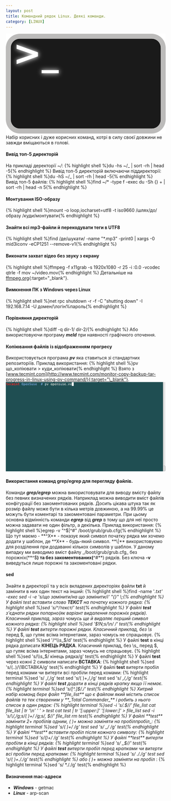 ```yaml
---
layout: post
title: Командний рядок Linux. Деякі команди.
category: [LINUX]
---
```


![linux logo](/assets/media/bash.png?style=head)  
Набір корисних і дуже корисних команд, котрі в силу своєї довжини не завжди вміщаються в голові.<!--more-->

#### Вивід топ-5 директорій

На прикладі деректорії _~/_:
  {% highlight shell %}du -hs ~/_ | sort -rh | head -5{% endhighlight %}
Вивід топ-5 директорій включаючи піддиректорії:
  {% highlight shell %}du -hS ~/_ | sort -rh | head -5{% endhighlight %}
Вивід топ-5 файлів:
  {% highlight shell %}find ~/\* -type f -exec du -Sh {} + | sort -rh | head -n 5{% endhighlight %}

#### Монтування ISO-образу

  {% highlight shell %}mount -o loop,iocharset=utf8 -t iso9660 /шлях/до/образу /куди/монтувати{% endhighlight %}

#### Знайти всі mp3-файли й перекодувати теги в UTF8

  {% highlight shell %}find /де/шукати/ -name "\*.mp3" -print0 | xargs -0 mid3iconv -eCP1251 --remove-v1{% endhighlight %}

#### Виконати захват відео без звуку з екрану

  {% highlight shell %}ffmpeg -f x11grab -s 1920x1080 -r 25 -i :0.0 -vcodec qtrle -f mov ~/video.mov{% endhighlight %}
Детальніше на [ffmpeg.org](http://www.ffmpeg.org/ffmpeg.html){:target="\_blank"}.

#### Вимкнення ПК з Windows через Linux

  {% highlight shell %}net rpc shutdown -r -f -C "shutting down" -I 192.168.7.14 -U домен/\\логін%пароль{% endhighlight %}

#### Порівняння директорій

  {% highlight shell %}diff -q dir-1/ dir-2/{% endhighlight %}
Або використовуючи програму **_meld_** при наявності графічного оточення.

#### Копіювання файлів із відображенням прогресу

Використовується програма **_pv_** яка ставиться зі стандартних репозиторіїв. Приклад використання:
  {% highlight shell %}pv що_копіювати > куди_копіювати{% endhighlight %}
Взято з [www.tecmint.com](http://www.tecmint.com/monitor-copy-backup-tar-progress-in-linux-using-pv-command/){:target="\_blank"}.
![linux pv](/assets/media/copy-files-show-progress-bar.gif?style=blog)

#### Використання команд grep/egrep для перегляду файлів.

Команди **_grep/egrep_** можна використовувати для виводу вмісту файлу без певних визначених рядків. Наприклад можна виводити вміст файлів конфігурації без закоментованих рядків. Досить цікава штука так як розмір файлу може бути в кілька метрів довжиною, а на 99.99% це можуть бути коментарі та закоментовані параметри. При цьому основна відмінність команди **_egrep_** від **_grep_** в тому що для неї просто можна задавати не один фільтр, а декілька. Приклад використання:
  {% highlight shell %}egrep -v "^$|^#" /boot/grub/grub.cfg{% endhighlight %}
Що тут маємо - **^X** - показує який символ початку рядка ми хочемо додати у шаблон, де **X** - будь-який символ. **\|** використовуємо для розділення при додаванні кількох символів у шаблон. У даному випадку ми виводимо вміст файлу _/boot/grub/grub.cfg_ без порожніх(**^$**) та без закоментованих(**^#**) рядків.
Без ключа **-v** виведуться лише порожні та закоментовані рядки.

#### sed

Знайти в директорії та у всіх вкладених директоріях файли **txt** й замінити в них один текст на інший:
  {% highlight shell %}find -name '_.txt' -exec sed -i -e 's/що замінити/на що замінити/i' "{}" \\;{% endhighlight %}
У файлі _test_ вставити слово **ТЕКСТ** на початку кожного рядка:
  {% highlight shell %}sed 's/^/текст/' test{% endhighlight %}
У файлі **test** з'єднати рядки попарно(як варіант видалення порожніх рядків). Класичний приклад, зараз чомусь ще й видаляє перший символ кожного рядка:
  {% highlight shell %}sed '$!N;s/\\n/ /' test{% endhighlight %}
У файлі **test** витерти порожні рядки. Класичний приклад, без \\s_ перед $, що гуляє всіма інтернетами, зараз чомусь не спрацьовує.
  {% highlight shell %}sed '/^\\s_$/d' test{% endhighlight %}
У файлі **test** в кінці рядка дописати **КІНЕЦЬ РЯДКА**. Класичний приклад, без \\s_ перед $, що гуляє всіма інтернетами, зараз чомусь не спрацьовує.
  {% highlight shell %}sed 's/\\s_$/ кінець рядка/g' test{% endhighlight %}
У файлі **test** через кожні 2 символи написати **ВСТАВКА**:
  {% highlight shell %}sed 's/(..)/\\1ВСТАВКА/g' test{% endhighlight %}
У файлі **test** витерти пробіл перед комами чи витерти всі пробіли перед комами:
  {% highlight terminal %}sed 's/ ,/,/g' test
sed 's/( )+,/,/g' test
sed 's/ _,/,/g' test{% endhighlight %}
У файлі **test** додати в кінці рядків крапку якщо її немає.
  {% highlight terminal %}sed 's/[^\.]$/./' test{% endhighlight %}
Хитрий набір команд бере файл **file_list** що є файлом який містить список файлів та тек створеним у **_Total Commander_** і робить з нього список в один рядок:
  {% highlight terminal %}sed -i 's/.$//' file_list
cat file_list | tr '\\n' ' ' > test
cat test | tr '[:upper:]' '[:lower:]' > file_list
sed -i 's/\\/,/g;s/( )+/ /g;s/, $//' file_list
rm test{% endhighlight %}
У файлі **test** замінити 2+ пробілів одним, ( )+ можна заміняти на  пробілпробіл_:
  {% highlight terminal %}sed 's/( )+/ /g' test
sed 's/  _/ /g' test{% endhighlight %}
У файлі **test** вставити пробіл після кожного символу:
  {% highlight terminal %}sed 's/()+/ /g' test{% endhighlight %}
У файлі **test** витерти пробіли в кінці рядків:
  {% highlight terminal %}sed 's/ _$//' test{% endhighlight %}
У файлі **test** витерти пробіл перед крапками чи витерти всі пробіли перед крапками:
  {% highlight terminal %}sed 's/ ././g' test
sed 's/( )+././g' test{% endhighlight %}
або ( )+ можна заміняти на  пробіл_ :
  {% highlight terminal %}sed 's/ \*././g' test{% endhighlight %}

#### Визначення mac-адреси

-   **_Windows_** - getmac
-   **_Linux_** - arp-scan  
